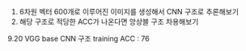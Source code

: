 1. 6차원 벡터 600개로 이루어진 이미지를 생성해서 CNN 구조로 추론해보기
2. 해당 구조로 적당한 ACC가 나온다면 앙상블 구조 차용해보기

9.20 VGG base CNN 구조 training ACC : 76
